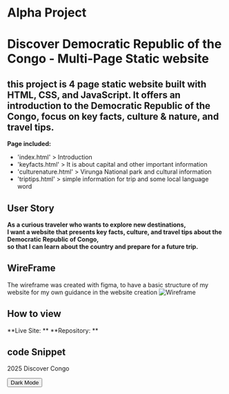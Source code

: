 # Alpha Project
# Discover Democratic Republic of the Congo - Multi-Page Static website

## this project is 4 page static website built with HTML, CSS, and JavaScript. It offers an introduction to the Democratic Republic of the Congo, focus on key facts, culture & nature, and travel tips.

**Page included:**
- 'index.html' > Introduction
- 'keyfacts.html' > It is about capital and other important information
- 'culturenature.html' > Virunga National park and cultural information
- 'triptips.html' > simple information for trip and some local language word

## User Story
**As a curious traveler who wants to explore new destinations,  
I want a website that presents key facts, culture, and travel tips about the Democratic Republic of Congo,  
so that I can learn about the country and prepare for a future trip.**

## WireFrame 
The wireframe was created with figma, to have a basic structure of my website for my own guidance in the website creation
![Wireframe](images/wireframe.png)

## How to view
**Live Site: **
**Repository: **

## code Snippet
<footer>
  <p> 2025 Discover Congo </p>
  <button id="theme-btn">Dark Mode</button>
</footer>
